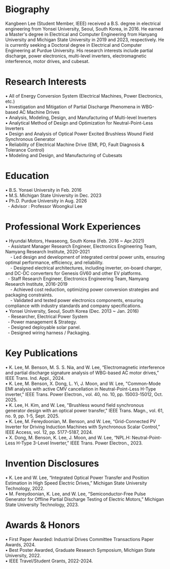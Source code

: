 # Biography
Kangbeen Lee (Student Member, IEEE) received a B.S. degree in electrical engineering from Yonsei University, Seoul, South Korea, in 2016. He earned a Master's degree in Electrical and Computer Engineering from Hanyang University and Michigan State University in 2019 and 2023, respectively. He is currently seeking a Doctoral degree in Electrical and Computer Engineering at Purdue University. His research interests include partial discharge, power electronics, multi-level inverters, electromagnetic interference, motor drives, and cubesat.

# Research Interests
• All of Energy Conversion System (Electrical Machines, Power Electronics, etc.)\
• Investigation and Mitigation of Partial Discharge Phenomena in WBG-based AC Machine Drives\
• Analysis, Modeling, Design, and Manufacturing of Multi-level Inverters\
• Analytical Method of Design and Optimization for Neutral-Point-Less Inverters\
• Design and Analysis of Optical Power Excited Brushless Wound Field Synchronous Generator\
• Reliability of Electrical Machine Drive (EMI, PD, Fault Diagnosis & Tolerance Control)\
• Modeling and Design, and Manufacturing of Cubesats
 
# Education
• B.S. Yonsei University in Feb. 2016\
• M.S. Michigan State University in Dec. 2023\
• Ph.D. Purdue University in Aug. 2026\
&nbsp; - Advisor : Professor Woongkul Lee
 
# Professional Work Experiences
• Hyundai Motors, Hwaseong, South Korea (Feb. 2016 ~ Apr.2021)\
&nbsp; - Assistant Manager Research Engineer, Electronics Engineering Team, Namyang Research Institute, 2020-2021\
&nbsp;&nbsp;&nbsp; - Led design and development of integrated central power units, ensuring optimal performance, efficiency, and reliability.\
&nbsp;&nbsp;&nbsp; - Designed electrical architectures, including inverter, on-board charger, and DC-DC converters for Genesis GV60 and other EV platforms.\
&nbsp; - Staff Research Engineer, Electronics Engineering Team, Namyang Research Institute, 2016-2019\
&nbsp;&nbsp;&nbsp; - Achieved cost reduction, optimizing power conversion strategies and packaging constraints.\
&nbsp;&nbsp;&nbsp; - Validated and tested power electronics components, ensuring compliance with industry standards and company specifications.\
• Yonsei University, Seoul, South Korea (Dec. 2013 ~ Jan. 2016)\
&nbsp; - Researcher, Electrical Power System\
&nbsp; - Power management & Strategy.\
&nbsp; - Designed deployable solar panel.\
&nbsp; - Designed wiring harness / Packaging.
 
# Key Publications
• K. Lee, M. Benson, M. S. S. Nia, and W. Lee, “Electromagnetic interference and partial discharge signature analysis of WBG-based AC motor drives,” IEEE Trans. Ind. Appl., 2024.\
• K. Lee, M. Benson, X. Dong, L. Yi, J. Moon, and W. Lee, "Common-Mode EMI analysis with active CMV cancellation in Neutral-Point-Less H-Type inverter," IEEE Trans. Power Electron., vol. 40, no. 10, pp. 15003-15012, Oct. 2025.\
• K. Lee, H. Kim, and W. Lee, "Brushless wound field synchronous generator design with an optical power transfer," IEEE Trans. Magn., vol. 61, no. 9, pp. 1-5, Sept. 2025.\
• K. Lee, M. Fereydoonian, M. Benson, and W. Lee, “Grid-Connected PV Inverter for Driving Induction Machines with Synchronous Scalar Control,” IEEE Access, vol. 12, pp. 5177-5187, 2024.\
• X. Dong, M. Benson, K. Lee, J. Moon, and W. Lee, “NPL.H: Neutral-Point-Less H-Type 3-Level Inverter,” IEEE Trans. Power Electron., 2023.

# Invention Disclosures
• K. Lee and W. Lee, “Integrated Optical Power Transfer and Position Estimation in High Speed Electric Drives,” Michigan State University Technology, 2022.\
• M. Fereydoonian, K. Lee, and W. Lee, “Semiconductor-Free Pulse Generator for Offline Partial Discharge Testing of Electric Motors,” Michigan State University Technology, 2023.

# Awards & Honors
• First Paper Awarded: Industrial Drives Committee Transactions Paper Awards, 2024.\
• Best Poster Awarded, Graduate Research Symposium, Michigan State University, 2022.\
• IEEE Travel/Student Grants, 2022-2024.
